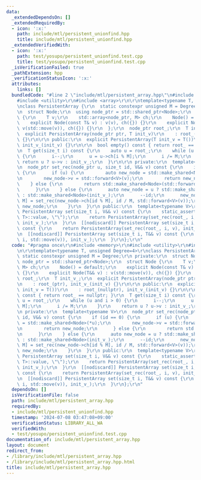 ```yaml
---
data:
  _extendedDependsOn: []
  _extendedRequiredBy:
  - icon: ':x:'
    path: include/mtl/persistent_unionfind.hpp
    title: include/mtl/persistent_unionfind.hpp
  _extendedVerifiedWith:
  - icon: ':x:'
    path: test/yosupo/persistent_unionfind.test.cpp
    title: test/yosupo/persistent_unionfind.test.cpp
  _isVerificationFailed: true
  _pathExtension: hpp
  _verificationStatusIcon: ':x:'
  attributes:
    links: []
  bundledCode: "#line 2 \"include/mtl/persistent_array.hpp\"\n#include <memory>\r\n\
    #include <utility>\r\n#include <array>\r\n\r\ntemplate<typename T, unsigned Degree=4>\r\
    \nclass PersistentArray {\r\n  static constexpr unsigned M = Degree;\r\n private:\r\
    \n  struct Node;\r\n  using node_ptr = std::shared_ptr<Node>;\r\n  struct Node\
    \ {\r\n    T v;\r\n    std::array<node_ptr, M> ch;\r\n    Node() = default;\r\n\
    \    explicit Node(const T& v) : v(v), ch({}) {}\r\n    explicit Node(T&& v) :\
    \ v(std::move(v)), ch({}) {}\r\n  };\r\n  node_ptr root_;\r\n  T init_v_;\r\n\
    \  explicit PersistentArray(node_ptr ptr, T init_v)\r\n    : root_(ptr), init_v_(init_v)\
    \ {}\r\n\r\n public:\r\n  explicit PersistentArray(T init_v = T())\r\n    : root_(nullptr),\
    \ init_v_(init_v) {}\r\n\r\n  bool empty() const { return root_ == nullptr; }\r\
    \n  T get(size_t i) const {\r\n    auto u = root_;\r\n    while (u and i > 0)\
    \ {\r\n      i--;\r\n      u = u->ch[i % M];\r\n      i /= M;\r\n    }\r\n   \
    \ return u ? u->v : init_v_;\r\n  }\r\n\r\n private:\r\n  template<typename V>\r\
    \n  node_ptr set_rec(node_ptr u, size_t id, V&& v) const {\r\n    if (id == 0)\
    \ {\r\n      if (u) {\r\n        auto new_node = std::make_shared<Node>(*u);\r\
    \n        new_node->v = std::forward<V>(v);\r\n        return new_node;\r\n  \
    \    } else {\r\n        return std::make_shared<Node>(std::forward<V>(v));\r\n\
    \      }\r\n    } else {\r\n      auto new_node = u ? std::make_shared<Node>(*u)\
    \ : std::make_shared<Node>(init_v_);\r\n      --id;\r\n      new_node->ch[id %\
    \ M] = set_rec(new_node->ch[id % M], id / M, std::forward<V>(v));\r\n      return\
    \ new_node;\r\n    }\r\n  }\r\n public:\r\n  template<typename V>\r\n  [[nodiscard]]\
    \ PersistentArray set(size_t i, V&& v) const {\r\n    static_assert(std::is_convertible<V,\
    \ T>::value, \"\");\r\n    return PersistentArray(set_rec(root_, i, std::forward<V>(v)),\
    \ init_v_);\r\n  }\r\n  [[nodiscard]] PersistentArray set(size_t i, const T& v)\
    \ const {\r\n    return PersistentArray(set_rec(root_, i, v), init_v_);\r\n  }\r\
    \n  [[nodiscard]] PersistentArray set(size_t i, T&& v) const {\r\n    return PersistentArray(set_rec(root_,\
    \ i, std::move(v)), init_v_);\r\n  }\r\n};\r\n"
  code: "#pragma once\r\n#include <memory>\r\n#include <utility>\r\n#include <array>\r\
    \n\r\ntemplate<typename T, unsigned Degree=4>\r\nclass PersistentArray {\r\n \
    \ static constexpr unsigned M = Degree;\r\n private:\r\n  struct Node;\r\n  using\
    \ node_ptr = std::shared_ptr<Node>;\r\n  struct Node {\r\n    T v;\r\n    std::array<node_ptr,\
    \ M> ch;\r\n    Node() = default;\r\n    explicit Node(const T& v) : v(v), ch({})\
    \ {}\r\n    explicit Node(T&& v) : v(std::move(v)), ch({}) {}\r\n  };\r\n  node_ptr\
    \ root_;\r\n  T init_v_;\r\n  explicit PersistentArray(node_ptr ptr, T init_v)\r\
    \n    : root_(ptr), init_v_(init_v) {}\r\n\r\n public:\r\n  explicit PersistentArray(T\
    \ init_v = T())\r\n    : root_(nullptr), init_v_(init_v) {}\r\n\r\n  bool empty()\
    \ const { return root_ == nullptr; }\r\n  T get(size_t i) const {\r\n    auto\
    \ u = root_;\r\n    while (u and i > 0) {\r\n      i--;\r\n      u = u->ch[i %\
    \ M];\r\n      i /= M;\r\n    }\r\n    return u ? u->v : init_v_;\r\n  }\r\n\r\
    \n private:\r\n  template<typename V>\r\n  node_ptr set_rec(node_ptr u, size_t\
    \ id, V&& v) const {\r\n    if (id == 0) {\r\n      if (u) {\r\n        auto new_node\
    \ = std::make_shared<Node>(*u);\r\n        new_node->v = std::forward<V>(v);\r\
    \n        return new_node;\r\n      } else {\r\n        return std::make_shared<Node>(std::forward<V>(v));\r\
    \n      }\r\n    } else {\r\n      auto new_node = u ? std::make_shared<Node>(*u)\
    \ : std::make_shared<Node>(init_v_);\r\n      --id;\r\n      new_node->ch[id %\
    \ M] = set_rec(new_node->ch[id % M], id / M, std::forward<V>(v));\r\n      return\
    \ new_node;\r\n    }\r\n  }\r\n public:\r\n  template<typename V>\r\n  [[nodiscard]]\
    \ PersistentArray set(size_t i, V&& v) const {\r\n    static_assert(std::is_convertible<V,\
    \ T>::value, \"\");\r\n    return PersistentArray(set_rec(root_, i, std::forward<V>(v)),\
    \ init_v_);\r\n  }\r\n  [[nodiscard]] PersistentArray set(size_t i, const T& v)\
    \ const {\r\n    return PersistentArray(set_rec(root_, i, v), init_v_);\r\n  }\r\
    \n  [[nodiscard]] PersistentArray set(size_t i, T&& v) const {\r\n    return PersistentArray(set_rec(root_,\
    \ i, std::move(v)), init_v_);\r\n  }\r\n};\r\n"
  dependsOn: []
  isVerificationFile: false
  path: include/mtl/persistent_array.hpp
  requiredBy:
  - include/mtl/persistent_unionfind.hpp
  timestamp: '2024-07-08 03:47:08+09:00'
  verificationStatus: LIBRARY_ALL_WA
  verifiedWith:
  - test/yosupo/persistent_unionfind.test.cpp
documentation_of: include/mtl/persistent_array.hpp
layout: document
redirect_from:
- /library/include/mtl/persistent_array.hpp
- /library/include/mtl/persistent_array.hpp.html
title: include/mtl/persistent_array.hpp
---
```

